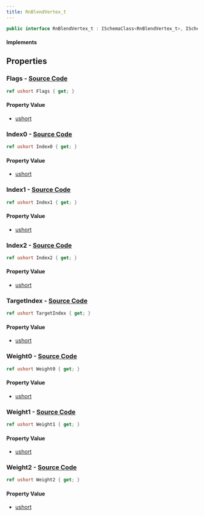 ```yaml
---
title: RnBlendVertex_t
---
```


```csharp
public interface RnBlendVertex_t : ISchemaClass<RnBlendVertex_t>, ISchemaField, ISchemaClass, INativeHandle
```

#### Implements

## Properties

### **Flags** - [Source Code](https://github.com/swiftly-solution/swiftlys2/blob/main/managed/src/SwiftlyS2.Generated/Schemas/Interfaces/RnBlendVertex_t.cs#L28)

```csharp
ref ushort Flags { get; }
```

#### Property Value

- [ushort](https://learn.microsoft.com/dotnet/api/system.uint16)

### **Index0** - [Source Code](https://github.com/swiftly-solution/swiftlys2/blob/main/managed/src/SwiftlyS2.Generated/Schemas/Interfaces/RnBlendVertex_t.cs#L18)

```csharp
ref ushort Index0 { get; }
```

#### Property Value

- [ushort](https://learn.microsoft.com/dotnet/api/system.uint16)

### **Index1** - [Source Code](https://github.com/swiftly-solution/swiftlys2/blob/main/managed/src/SwiftlyS2.Generated/Schemas/Interfaces/RnBlendVertex_t.cs#L22)

```csharp
ref ushort Index1 { get; }
```

#### Property Value

- [ushort](https://learn.microsoft.com/dotnet/api/system.uint16)

### **Index2** - [Source Code](https://github.com/swiftly-solution/swiftlys2/blob/main/managed/src/SwiftlyS2.Generated/Schemas/Interfaces/RnBlendVertex_t.cs#L26)

```csharp
ref ushort Index2 { get; }
```

#### Property Value

- [ushort](https://learn.microsoft.com/dotnet/api/system.uint16)

### **TargetIndex** - [Source Code](https://github.com/swiftly-solution/swiftlys2/blob/main/managed/src/SwiftlyS2.Generated/Schemas/Interfaces/RnBlendVertex_t.cs#L30)

```csharp
ref ushort TargetIndex { get; }
```

#### Property Value

- [ushort](https://learn.microsoft.com/dotnet/api/system.uint16)

### **Weight0** - [Source Code](https://github.com/swiftly-solution/swiftlys2/blob/main/managed/src/SwiftlyS2.Generated/Schemas/Interfaces/RnBlendVertex_t.cs#L16)

```csharp
ref ushort Weight0 { get; }
```

#### Property Value

- [ushort](https://learn.microsoft.com/dotnet/api/system.uint16)

### **Weight1** - [Source Code](https://github.com/swiftly-solution/swiftlys2/blob/main/managed/src/SwiftlyS2.Generated/Schemas/Interfaces/RnBlendVertex_t.cs#L20)

```csharp
ref ushort Weight1 { get; }
```

#### Property Value

- [ushort](https://learn.microsoft.com/dotnet/api/system.uint16)

### **Weight2** - [Source Code](https://github.com/swiftly-solution/swiftlys2/blob/main/managed/src/SwiftlyS2.Generated/Schemas/Interfaces/RnBlendVertex_t.cs#L24)

```csharp
ref ushort Weight2 { get; }
```

#### Property Value

- [ushort](https://learn.microsoft.com/dotnet/api/system.uint16)

